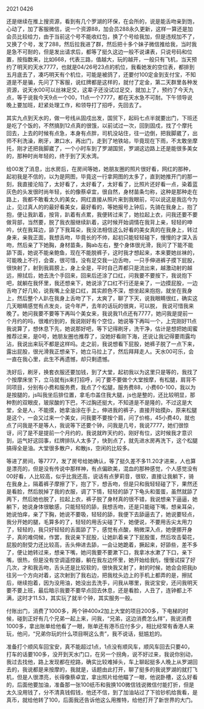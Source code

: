 2021 0426

还是继续在推上搜资源，看到有几个罗湖的环保，在会所的，说是能舌吻亲到饱，心动了，加了客服微信，说一个资源88，加会员288永久更新，这样一算还是加会员比较给力，由于当前这个号不能收红包，换了个号给我加，但是违规加不了，又换了个号，发了288，然后拉我进了群，然后把十多个妹子微信推给我，当时我是急不可耐的，但是发出请求后，都等了挺久这边一般不说课表，只说号码和位置，按指数来，比如668，代表三路，值越大，玩的越开，一般只有飞机，当天预约了明天的天水7777，也就是04/26号23点的机位，我看她发的空位表，都排到五月底去了，凑巧明天有个机位，可能是被鸽了，还要付100定金到支付宝，不知道是不是骗，先问了下客服，说红牌都是这样的，就付了定金，第二天群里各种发资源，说天水00可以丝袜足交，这辈子还没试过足交，就加上了，预约了今天九点，等于说我今天9点一个00，11点一个7777，都在天水急不可耐。下午领导说晚上要加班，赶紧处理工作，和领导打了招呼，先回去了。

其实九点到天水的，做一号线从固戍出发，国贸下，起码七点半就要出门，下班还是吃了个饭的，不然搞到12点真的很饿，以前试过一次，回到固戍，找了个摩托回去，上去的时候有点急，本身有点胖，司机没站住，往一边倒，把我脚崴了，出师不利洗澡，刷牙，漱口水，再出门，走到了地铁站，毕竟现在下雨，不太敢坐摩托，刚才还把我脚崴了，一个小时车到了罗湖国贸，罗湖这边路上还是能很多美女的，那种时尚年轻的，终于到了天水湾。

给00发了消息，出水房后，在房间等她，她朋友圈的照片很好看，网红的那种，起初我是不信的，以为是网图，毕竟这一行拿网图的太多了，直到她推开门的那一刻，我直接沦陷了，太好看了，太好看了，太好看了，比照片还好看一点，染着蓝灰色的头发很时尚年轻，长的像蔡卓宜，很自然，身材苗条匀称，这种是那种走在路上，我都不敢看太久的美女，网红直接从照片来到我眼前，可以说这是我迄今为止，见过真人的的最好看美女，最好看的，等她报号上钟后，先骑在我身上，抱了抱，便让我趴着，按背，趴着有点累，我便转过来了，她拉起上衣，问我还要不要做背部，当然要，脱了我衣服继续趴着，这时候开始调情在我背上亲，轻轻的呻吟，伏在我耳边，舔了下我耳朵，我没法相信这么好看的美女真的在我身上，转过身来，亲我正面，我想舌吻，毕竟长的不帅，起初只能轻轻碰下，慢慢的才深入舌吻，然后亲了下她胸，身材苗条，胸ab左右，整个身体很光滑，我问了下能不能舔下面，她说不能亲鲍鱼，现在不能脱裤子，这时我才想起来，本来要她丝袜的，可能晚上不行，会查，很可惜，没有足交我一边舌吻，一只手伸进裤子摸下屁股，很快射了，射到我肩膀上，身上全是，平时自己弄都只是流出来，越激动射的越远，擦拭后，她去洗个手回来，回来后还涂了口红，问我要不要按下，我说抱下吧，就躺在我怀里，我还想亲下，她说涂了口红不行还是亲了，一边摸屁股，一边舌吻了好几轮，说我嘴上全是口红，其实颜色不深，想坐起来抱抱，就坐在我身上，然后整个人趴在我身上舌吻了下，太爽了，聊了下天，说我眼睛很红，确实这几天眼睛感觉有点发炎，说今年严，去年的话玩的很爽，可以脱， 我说可惜我来晚了。她问我要不要等下再叫个美女来，我说我11点还有7777，她问我是提前一个月约的吗，很难约到的，我说刚好有个空位，她说等下再叫一个，上完刚好11点我说算了，想休息下先，她说那好吧，等下记得刷牙，洗干净，估计是想把她闺蜜推荐过来，是0号，她朋友圈也推荐了，没她好看刚下海，还说让我记得要雨露均沾，我说出来玩不都是这样吗。走之前，我说想看下屁股，她裤子脱了一点下来，露出屁股，很光滑我正想亲下，她立马拉上了，然后拜拜走人。天水00可乐，会一直在我心里，此生不再遗憾，却只剩遗憾。

洗好后，刷牙，换套衣服还要加钱，到了大堂，起初我以为这里只是等的，我找了个按摩床坐下，立马就有js来打招呼，问了要不要做个大堂按摩，有松腿，肩背不同项目，分别有小费和服务费，我点了个松腿，服务费88，小费60-100，我以为是按腿的，js叫我坐后排位置，拿毛巾盖住我大腿，js也是整的，还比较明显，那种割的双眼皮，玻尿酸的下巴，不过胸还挺大，不知道是不是隆的，不过这是大堂，全是人，不能摸，她拿油涂在手上，伸进我的裤子，直接开始摸jb，原来松腿是这个，一会又过来一个美女，问我要不要按个肩，问了价格，45小费40，就也点了问我是不是等人，我说等下还要个钟，问我是几号，我说7777，她们很惊讶，问了是不是提前一个月约的，我说就昨天约的，刚好有位，这时候我才意识到，运气好这回事，红牌排队人太多了，快到点了，就先进水房再洗下，这个松腿搞得全是油。大堂很多散户，和散js，空闲的比较多。

等进了房间，等7777，发了房号给她确认，等了挺久差不多11.20才进来，人也算是漂亮的，但是没有传说中那样神，有点偏欧美，混血的那种感觉，个人感觉没有00好看，人比较高，似乎比我还高，说话有点萝莉音，很软，直接让我躺下，骑在我身上，隔着裤子摩擦了下，抱了下，想舌吻，但是只和我轻轻碰了下，果然还是看脸，然后脱掉了我的衣服，调了下情，轻轻的舔了下龟头和蛋蛋，虽然就舔了两下，然后她也脱了，拉起上衣，裤子脱了身材真的很不错，我说想亲下逼逼，她躺下，她说身体很敏感，只能轻轻的舔，我想舌吻，还是只能碰下嘴，想亲耳朵，她说怕痒，亲了下胸，她说不要吸，轻轻的舔，我便下去舔逼去了，她说要轻点，我分开她的腿，毛算多的了，轻轻的用舌尖碰了下，她便说，不要用舌尖太用力了，轻轻的，我只好轻轻的舌面舔了下，感觉有点酸，稍微深入点，她便挪开身子，真的难伺候，作罢，我说亲下屁股，让她趴着亲了下屁股蛋，然后攻击菊花，屁股的耐受力还比较高，舌头伸进去舔，一会让她跪着，撅起来，好舔些，差不多了，便让她转过来，想亲下嘴，她问我要不要漱下口，我拿冰水漱了下口，亲下嘴，很热，但是没有空调遥控器，躺在我左边怀里，她开始给我fj，慢慢试探了好几次，才和我舌吻，舌头还是比较软的，很快我又射了，射的时候，她会会把我jb往另一个方向对着，这次射到了我右边，把我枕头边上的手机上都弄的是，擦拭后，继续抱着，因为没用油，她没出去洗手，问我从哪里，我说宝安，还问我明天要不要上班，最后暗示我要不要早点回去休息，还是看脸，人丑了，连钟都上不满，这时才11.53，其实玩了就半个钟，其实服务一般。

付账出门，消费了1000多，两个钟400x2加上大堂的项目200多，下电梯的时候，碰到正好有几个兄弟一起上来，问我，“兄弟，这边消费怎么样”，我说消费1000多，拿出账单给他看了一眼，账单还有港币应付多少，相比经常有香港人来玩，他问，“兄弟你玩的什么项目啊这么贵”，我不说话，挺尴尬的。

准备打个顺风车回宝安，真不能超过1点，1点没有顺风车，顺风车回去只要40，打车的话要100多，没开到天水门口，在另一个拐角，说不好过来，我说你别动，我过去找他，路上发现都在挖路，确实比较难掉头，车上聊起挺多人晚上从罗湖回去的，我说都是来按摩的，我就是，话题由此打开，聊了挺多的我说罗湖的就打飞机，但是人很漂亮，长得像蔡卓宜，拿出照片给他瞄了一眼，他说卧槽，这么好看的，后面他要加油，准备那一张100纸币和我换100微信钱说微信付能打折，但是太久没用钱了，分不清真钱假钱，他还不信，到了加油站过了下验钞机给我看，是真币，就给他转了100，后面我还告诉他这么用推特，给他打开了新世界的大门。
